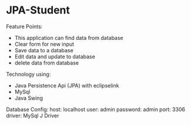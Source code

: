 JPA-Student
===========

Feature Points:
* This application can find data from database
* Clear form for new input
* Save data to a database
* Edit data and update to database
* delete data from database

Technology using:
* Java Persistence Api (JPA) with eclipselink
* MySql
* Java Swing

Database Config:
host: localhost
user: admin
password: admin
port: 3306
driver: MySql J Driver